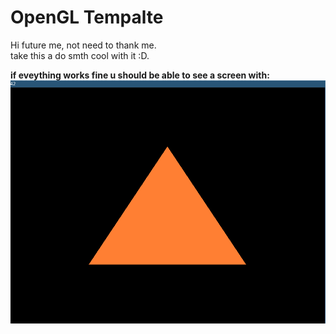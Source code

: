 # OpenGL Tempalte
Hi future me, not need to thank me.    
take this a do smth cool with it :D.

**if eveything works fine u should be able to see a screen with:**    
![traingle](../dev-imgs/traingle.png)

